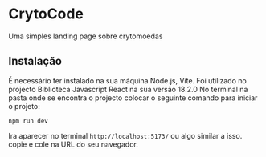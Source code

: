 # CrytoCode

Uma simples landing page sobre crytomoedas

## Instalação

É necessário ter instalado na sua máquina Node.js, Vite.
Foi utilizado no projecto Biblioteca Javascript React na sua versão 18.2.0
No terminal na pasta onde se encontra o projecto colocar o seguinte comando para iniciar o projeto: 
```
npm run dev
```

Ira aparecer no terminal `http://localhost:5173/` ou algo similar a isso.
copie e cole na URL do seu navegador.